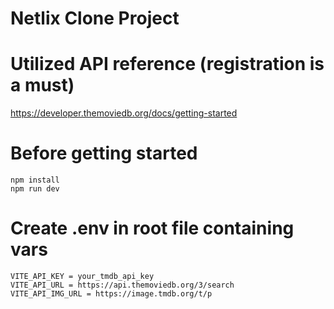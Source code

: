 # Netlix Clone Project

# Utilized API reference (registration is a must)

https://developer.themoviedb.org/docs/getting-started

# Before getting started
```
npm install
npm run dev
```

# Create .env in root file containing vars
```
VITE_API_KEY = your_tmdb_api_key
VITE_API_URL = https://api.themoviedb.org/3/search
VITE_API_IMG_URL = https://image.tmdb.org/t/p
```
